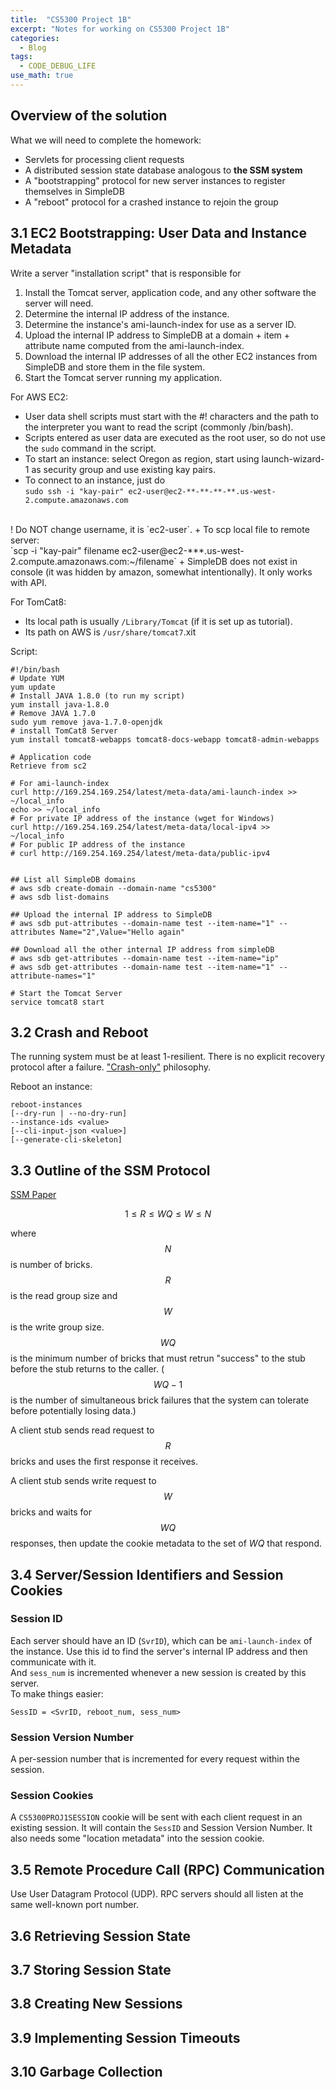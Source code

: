 ```yaml
---
title:  "CS5300 Project 1B"
excerpt: "Notes for working on CS5300 Project 1B"
categories:
  - Blog
tags:
  - CODE_DEBUG_LIFE
use_math: true
---
```


## Overview of the solution
What we will need to complete the homework:

+ Servlets for processing client requests
+ A distributed session state database analogous to __the SSM system__
+ A "bootstrapping" protocol for new server instances to register themselves in SimpleDB
+ A "reboot" protocol for a crashed instance to rejoin the group

## 3.1 EC2 Bootstrapping: User Data and Instance Metadata
Write a server "installation script" that is responsible for

1. Install the Tomcat server, application code, and any other software the server will need.
2. Determine the internal IP address of the instance.
3. Determine the instance's ami-launch-index for use as a server ID.
4. Upload the internal IP address to SimpleDB at a domain + item + attribute name computed from the ami-launch-index.
5. Download the internal IP addresses of all the other EC2 instances from SimpleDB and store them in the file system.
6. Start the Tomcat server running my application.

For AWS EC2:

+ User data shell scripts must start with the #! characters and the path to the interpreter you want to read the script (commonly /bin/bash).
+ Scripts entered as user data are executed as the root user, so do not use the `sudo` command in the script.
+ To start an instance: select Oregon as region, start using launch-wizard-1 as security group and use existing kay pairs.
+ To connect to an instance, just do<br/>
`sudo ssh -i "kay-pair" ec2-user@ec2-**-**-**-**.us-west-2.compute.amazonaws.com`
<br />
! Do NOT change username, it is `ec2-user`.
+ To scp local file to remote server:<br/>
`scp -i "kay-pair" filename ec2-user@ec2-***.us-west-2.compute.amazonaws.com:~/filename`
+ SimpleDB does not exist in console (it was hidden by amazon, somewhat intentionally). It only works with API.

For TomCat8:

+ Its local path is usually `/Library/Tomcat` (if it is set up as tutorial).
+ Its path on AWS is `/usr/share/tomcat7`.xit

Script:

```
#!/bin/bash
# Update YUM
yum update
# Install JAVA 1.8.0 (to run my script)
yum install java-1.8.0
# Remove JAVA 1.7.0
sudo yum remove java-1.7.0-openjdk
# install TomCat8 Server
yum install tomcat8-webapps tomcat8-docs-webapp tomcat8-admin-webapps

# Application code
Retrieve from sc2

# For ami-launch-index
curl http://169.254.169.254/latest/meta-data/ami-launch-index >> ~/local_info
echo >> ~/local_info
# For private IP address of the instance (wget for Windows)
curl http://169.254.169.254/latest/meta-data/local-ipv4 >> ~/local_info
# For public IP address of the instance
# curl http://169.254.169.254/latest/meta-data/public-ipv4


## List all SimpleDB domains
# aws sdb create-domain --domain-name "cs5300"
# aws sdb list-domains

## Upload the internal IP address to SimpleDB
# aws sdb put-attributes --domain-name test --item-name="1" --attributes Name="2",Value="Hello again"

## Download all the other internal IP address from simpleDB
# aws sdb get-attributes --domain-name test --item-name="ip"
# aws sdb get-attributes --domain-name test --item-name="1" --attribute-names="1"

# Start the Tomcat Server
service tomcat8 start
```

## 3.2 Crash and Reboot
The running system must be at least 1-resilient. There is no explicit recovery protocol after a failure. ["Crash-only"](https://www.usenix.org/legacy/events/hotos03/tech/full_papers/candea/candea.pdf "Described in this paper") philosophy.

Reboot an instance:

```
reboot-instances
[--dry-run | --no-dry-run]
--instance-ids <value>
[--cli-input-json <value>]
[--generate-cli-skeleton]
```

## 3.3 Outline of the SSM Protocol
[SSM Paper](http://research.microsoft.com/pubs/74713/ssm-nsdi.pdf "Operation of the SSM System")


$$
1 \le R \le WQ \le W \le N
$$

where $$N$$ is number of bricks. $$R$$ is the read group size and $$W$$ is the write group size. $$WQ$$ is the minimum number of bricks that must retrun "success" to the stub before the stub returns to the caller. ($$WQ-1$$ is the number of simultaneous brick failures that the system can tolerate before potentially losing data.)

A client stub sends read request to $$R$$ bricks and uses the first response it receives.

A client stub sends write request to $$W$$ bricks and waits for $$WQ$$ responses, then update the cookie metadata to the set of $WQ$ that respond.

## 3.4 Server/Session Identifiers and Session Cookies

### Session ID
Each server should have an ID (`SvrID`), which can be `ami-launch-index` of the instance. Use this id to find the server's internal IP address and then communicate with it.<br />
And `sess_num` is incremented whenever a new session is created by this server.
<br />
To make things easier:
```
SessID = <SvrID, reboot_num, sess_num>
```

### Session Version Number
A per-session number that is incremented for every request within the session.

### Session Cookies
A `CS5300PROJ1SESSION` cookie will be sent with each client request in an existing session. It will contain the `SessID` and Session Version Number. It also needs some "location metadata" into the session cookie.

## 3.5 Remote Procedure Call (RPC) Communication
Use User Datagram Protocol (UDP). RPC servers should all listen at the same well-known port number.

## 3.6 Retrieving Session State

## 3.7 Storing Session State

## 3.8 Creating New Sessions

## 3.9 Implementing Session Timeouts

## 3.10 Garbage Collection
